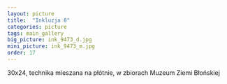 ```yaml
---
layout: picture
title:  "Inkluzja 8"
categories: picture
tags: main_gallery
big_picture: ink_9473_d.jpg
mini_picture: ink_9473_m.jpg
order: 17
---
```

30x24, technika mieszana na płótnie, w zbiorach Muzeum Ziemi Błońskiej
